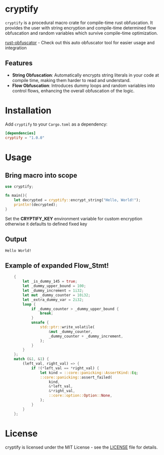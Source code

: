 # cryptify

`cryptify` is a procedural macro crate for compile-time rust obfuscation. It provides the user with string encryption and compile-time determined flow obfuscation and random variables which survive compile-time optimization.


[rust-obfuscator](https://github.com/dronavallipranav/rust-obfuscator) - Check out this auto obfuscator tool for easier usage and integration
## Features

- **String Obfuscation**: Automatically encrypts string literals in your code at compile time, making them harder to read and understand.
- **Flow Obfuscation**: Introduces dummy loops and random variables into control flows, enhancing the overall obfuscation of the logic.

# Installation

Add `cryptify` to your `Cargo.toml` as a dependency:

```toml
[dependencies]
cryptify = "1.0.0"
```

# Usage

## Bring macro into scope
```rs
use cryptify;

fn main(){
    let decrypted = cryptify::encrypt_string("Hello, World!");
    println!(decrypted);
}
```

Set the **CRYPTIFY_KEY** environment variable for custom encryption otherwise it defaults to defined fixed key

## Output
```
Hello World!
```
## Example of expanded Flow_Stmt!

```rs
    {
        let _is_dummy_145 = true;
        let _dummy_upper_bound = 100;
        let _dummy_increment = 1i32;
        let mut _dummy_counter = 10i32;
        let _extra_dummy_var = 2i32;
        loop {
            if _dummy_counter > _dummy_upper_bound {
                break;
            }
            unsafe {
                std::ptr::write_volatile(
                    &mut _dummy_counter,
                    _dummy_counter + _dummy_increment,
                );
            }
        }
    };
    match (&1, &1) {
        (left_val, right_val) => {
            if !(*left_val == *right_val) {
                let kind = ::core::panicking::AssertKind::Eq;
                ::core::panicking::assert_failed(
                    kind,
                    &*left_val,
                    &*right_val,
                    ::core::option::Option::None,
                );
            }
        }
    };

```

# License
cryptify is licensed under the MIT License - see the [LICENSE](https://github.com/dronavallipranav/rust-obfuscator/blob/main/LICENSE) file for details.
